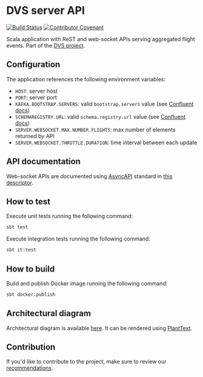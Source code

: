 # DVS server API

[![Build Status](https://iproject-jenkins.reactive-labs.io/buildStatus/icon?job=kafka-dvs-api%2Fmaster)](https://iproject-jenkins.reactive-labs.io/job/kafka-dvs-api/job/master/)
[![Contributor Covenant](https://img.shields.io/badge/Contributor%20Covenant-v2.0%20adopted-ff69b4.svg)](CODE_OF_CONDUCT.md)

Scala application with ReST and web-socket APIs serving aggregated flight events. Part of the [DVS project](https://github.com/search?q=topic%3Advs+org%3Abitrockteam&type=Repositories).

## Configuration

The application references the following environment variables:

- `HOST`: server host
- `PORT`: server port
- `KAFKA.BOOTSTRAP.SERVERS`: valid `bootstrap.servers` value (see [Confluent docs](https://docs.confluent.io/current/clients/consumer.html#configuration))
- `SCHEMAREGISTRY.URL`: valid `schema.registry.url` value (see [Confluent docs](https://docs.confluent.io/current/schema-registry/docs/schema_registry_tutorial.html#java-consumers))
- `SERVER.WEBSOCKET.MAX.NUMBER.FLIGHTS`: max number of elements returned by API
- `SERVER.WEBSOCKET.THROTTLE.DURATION`: time interval between each update

## API documentation

Web-socket APIs are documented using [AsyncAPI](https://www.asyncapi.com) standard in [this descriptor](src/main/resources/asyncapi.yaml).

## How to test

Execute unit tests running the following command:

```sh
sbt test
```

Execute integration tests running the following command:

```sh
sbt it:test
```

## How to build

Build and publish Docker image running the following command:

```sh
sbt docker:publish
```

## Architectural diagram

Architectural diagram is available [here](docs/diagram.puml). It can be rendered using [PlantText](https://www.planttext.com).

## Contribution

If you'd like to contribute to the project, make sure to review our [recommendations](CONTRIBUTING.md).
